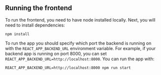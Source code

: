 ## Running the frontend

To run the frontend, you need to have node installed locally. Next, you will need to install dependencies:

```
npm install
```

To run the app you should specify which port the backend is running on with the `REACT_APP_BACKEND_URL` environment variable. For example,
if your backend app is running on port 8000, you can set `REACT_APP_BACKEND_URL=http://localhost:8000`. You can run the app with:
```
REACT_APP_BACKEND_URL=http://localhost:8000 npm run start
```
